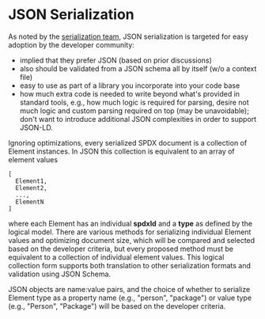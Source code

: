 # JSON Serialization

As noted by the [serialization team](https://github.com/spdx/meetings/blob/main/serialisation/Serialization%20Team%20Meeting%202023-07-20.md),
JSON serialization is targeted for easy adoption by the developer community:
* implied that they prefer JSON (based on prior discussions)
* also should be validated from a JSON schema all by itself (w/o a context file)
* easy to use as part of a library you incorporate into your code base
* how much extra code is needed to write beyond what's provided in standard tools,
e.g., how much logic is required for parsing, desire not much logic and custom parsing
required on top (may be unavoidable); don't want to introduce additional JSON complexities
in order to support JSON-LD.

Ignoring optimizations, every serialized SPDX document is a collection of Element instances.
In JSON this collection is equivalent to an array of element values
```
[
  Element1,
  Element2,
  ...,
  ElementN
]
```
where each Element has an individual **spdxId** and a **type** as defined by the logical model.
There are various methods for serializing individual Element values and optimizing document size,
which will be compared and selected based on the developer criteria, but every proposed method
must be equivalent to a collection of individual element values. This logical collection form
supports both translation to other serialization formats and validation using JSON Schema.

JSON objects are name:value pairs, and the choice of whether to serialize Element type as a
property name (e.g., "person", "package") or value type (e.g., "Person", "Package") will be
based on the developer criteria.
